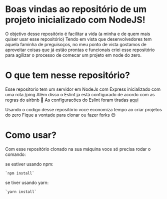 # Boas vindas ao repositório de um projeto inicializado com NodeJS!

O objetivo desse repositório é facilitar a vida (a minha e de quem mais quiser usar esse repositório)
Tendo em vista que desenvolvedores tem aquela faminha de preguisoços, no meu ponto de vista gostamos de aproveitar coisas que já estão prontas e funcionais
criei esse repositório para agilizar o processo de comecar um projeto em node do zero.

# O que tem nesse repositório?

Esse repositorio tem um servidor em NodeJs com Express inicializado com uma rota /ping
Além disso o Eslint ja está configurado de acordo com as regras do airbnb :star_struck:
As configuracões do Eslint foram tiradas [aqui](https://gist.github.com/Gustavo-Kuze/cd36b0bfa4a6d2f8a6b4cc325608cf03)



Usando o codigo desse repositório voce economiza tempo ao criar projetos do zero
Fique a vontade para clonar ou fazer forks :blush:

# Como usar?

Com esse repositório clonado na sua máquina voce só precisa rodar o comando:

se estiver usando npm:

    `npm install`

se tiver usando yarn:

    `yarn install`
